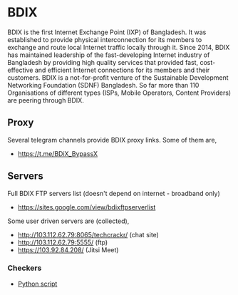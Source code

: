 # BDIX

BDIX is the first Internet Exchange Point (IXP) of Bangladesh. It was established to provide physical interconnection for its members to exchange and route local Internet traffic locally through it. Since 2014, BDIX has maintained leadership of the fast-developing Internet industry of Bangladesh by providing high quality services that provided fast, cost-effective and efficient Internet connections for its members and their customers. BDIX is a not-for-profit venture of the Sustainable Development Networking Foundation (SDNF) Bangladesh. So far more than 110 Organisations of different types (ISPs, Mobile Operators, Content Providers) are peering through BDIX.

## Proxy

Several telegram channels provide BDIX proxy links. Some of them are,

- <https://t.me/BDiX_BypassX>

## Servers

Full BDIX FTP servers list
(doesn't depend on internet - broadband only)

- <https://sites.google.com/view/bdixftpserverlist>

Some user driven servers are (collected),

- <http://103.112.62.79:8065/techcrackr/> (chat site)
- <http://103.112.62.79:5555/> (ftp)
- <https://103.92.84.208/> (Jitsi Meet)

### Checkers

- [Python script](https://github.com/tyroruyk/bdix)
